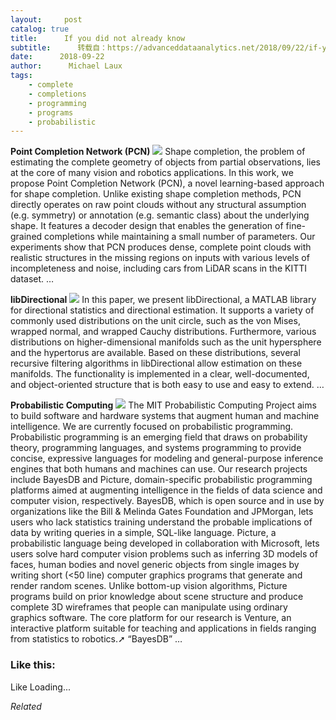 ```yaml
---
layout:     post
catalog: true
title:      If you did not already know
subtitle:      转载自：https://advanceddataanalytics.net/2018/09/22/if-you-did-not-already-know-491/
date:      2018-09-22
author:      Michael Laux
tags:
    - complete
    - completions
    - programming
    - programs
    - probabilistic
---
```


**Point Completion Network (PCN)** ![](https://aboutdataanalytics.files.wordpress.com/2015/01/google.png?w=529)
Shape completion, the problem of estimating the complete geometry of objects from partial observations, lies at the core of many vision and robotics applications. In this work, we propose Point Completion Network (PCN), a novel learning-based approach for shape completion. Unlike existing shape completion methods, PCN directly operates on raw point clouds without any structural assumption (e.g. symmetry) or annotation (e.g. semantic class) about the underlying shape. It features a decoder design that enables the generation of fine-grained completions while maintaining a small number of parameters. Our experiments show that PCN produces dense, complete point clouds with realistic structures in the missing regions on inputs with various levels of incompleteness and noise, including cars from LiDAR scans in the KITTI dataset. … 

**libDirectional** ![](https://aboutdataanalytics.files.wordpress.com/2015/01/google.png?w=529)
In this paper, we present libDirectional, a MATLAB library for directional statistics and directional estimation. It supports a variety of commonly used distributions on the unit circle, such as the von Mises, wrapped normal, and wrapped Cauchy distributions. Furthermore, various distributions on higher-dimensional manifolds such as the unit hypersphere and the hypertorus are available. Based on these distributions, several recursive filtering algorithms in libDirectional allow estimation on these manifolds. The functionality is implemented in a clear, well-documented, and object-oriented structure that is both easy to use and easy to extend. … 

**Probabilistic Computing** ![](https://aboutdataanalytics.files.wordpress.com/2015/01/google.png?w=529)
The MIT Probabilistic Computing Project aims to build software and hardware systems that augment human and machine intelligence. We are currently focused on probabilistic programming. Probabilistic programming is an emerging field that draws on probability theory, programming languages, and systems programming to provide concise, expressive languages for modeling and general-purpose inference engines that both humans and machines can use. Our research projects include BayesDB and Picture, domain-specific probabilistic programming platforms aimed at augmenting intelligence in the fields of data science and computer vision, respectively. BayesDB, which is open source and in use by organizations like the Bill & Melinda Gates Foundation and JPMorgan, lets users who lack statistics training understand the probable implications of data by writing queries in a simple, SQL-like language. Picture, a probabilistic language being developed in collaboration with Microsoft, lets users solve hard computer vision problems such as inferring 3D models of faces, human bodies and novel generic objects from single images by writing short (<50 line) computer graphics programs that generate and render random scenes. Unlike bottom-up vision algorithms, Picture programs build on prior knowledge about scene structure and produce complete 3D wireframes that people can manipulate using ordinary graphics software. The core platform for our research is Venture, an interactive platform suitable for teaching and applications in fields ranging from statistics to robotics.➚ “BayesDB” … 





### Like this:

Like Loading...


*Related*

